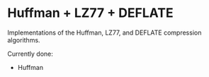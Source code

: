 Huffman + LZ77 + DEFLATE
=======================

Implementations of the Huffman, LZ77, and DEFLATE compression algorithms.

Currently done:

- Huffman

